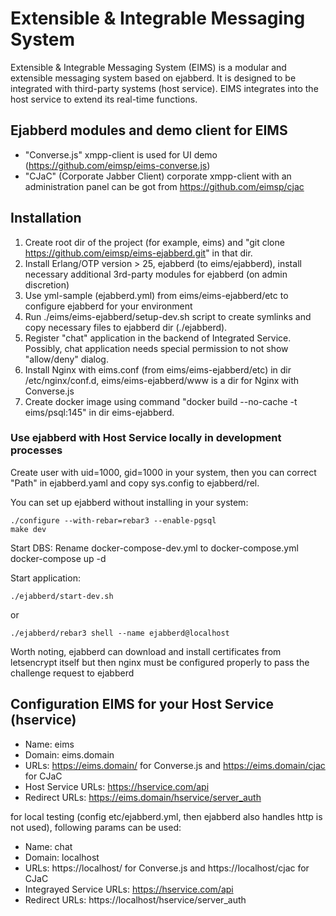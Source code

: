 # Extensible & Integrable Messaging System

Extensible & Integrable Messaging System (EIMS) is a modular and extensible messaging system based on ejabberd.
It is designed to be integrated with third-party systems (host service). EIMS integrates into the host service to extend its real-time functions. 

## Ejabberd modules and demo client for EIMS

* "Converse.js" xmpp-client is used for UI demo (https://github.com/eimsp/eims-converse.js) 
* "CJaC" (Corporate Jabber Client) corporate xmpp-client with an administration panel can be got from https://github.com/eimsp/cjac

## Installation

1. Create root dir of the project (for example, eims) and "git clone https://github.com/eimsp/eims-ejabberd.git" in that dir.
2. Install Erlang/OTP version > 25, ejabberd (to eims/ejabberd), install necessary additional 3rd-party modules for ejabberd (on admin discretion)
3. Use yml-sample (ejabberd.yml) from eims/eims-ejabberd/etc to configure ejabberd for your environment
4. Run ./eims/eims-ejabberd/setup-dev.sh script to create symlinks and copy necessary files to ejabberd dir (./ejabberd).
5. Register "chat" application in the backend of Integrated Service. Possibly, chat application needs special permission to not show "allow/deny" dialog.
6. Install Nginx with eims.conf (from eims/eims-ejabberd/etc) in dir /etc/nginx/conf.d, eims/eims-ejabberd/www is a dir for Nginx with Converse.js
7. Create docker image using command "docker build --no-cache -t eims/psql:145" in dir eims-ejabberd.

### Use ejabberd with Host Service locally in development processes

Create user with uid=1000, gid=1000 in your system, then you can correct "Path" in ejabberd.yaml and
copy sys.config to ejabberd/rel.

You can set up ejabberd without installing in your system:

    ./configure --with-rebar=rebar3 --enable-pgsql
    make dev


Start DBS:
    Rename docker-compose-dev.yml to docker-compose.yml
    docker-compose up -d

Start application:  

    ./ejabberd/start-dev.sh     
 or 
   
    ./ejabberd/rebar3 shell --name ejabberd@localhost      
 
Worth noting, ejabberd can download and install certificates from letsencrypt itself but then nginx must be configured properly to pass the challenge request to ejabberd 

##  Configuration EIMS for your Host Service (hservice)

* Name: eims
* Domain: eims.domain 
* URLs: https://eims.domain/ for Converse.js and https://eims.domain/cjac for CJaC 
* Host Service URLs: https://hservice.com/api
* Redirect URLs: https://eims.domain/hservice/server_auth 

for local testing (config etc/ejabberd.yml, then ejabberd also handles http  is not used), following params can be used:
* Name: chat
* Domain: localhost
* URLs: https://localhost/ for Converse.js and https://localhost/cjac for CJaC
* Integrayed Service URLs: https://hservice.com/api
* Redirect URLs: https://localhost/hservice/server_auth 

